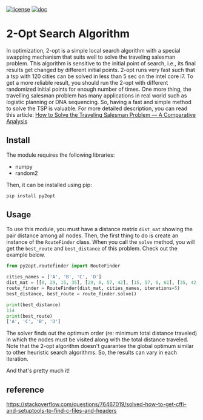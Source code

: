 [![license](https://img.shields.io/badge/license-MIT-success)](https://github.com/pdrm83/Py2Opt/blob/master/LICENSE.md)
[![doc](https://img.shields.io/badge/docs-Medium-blue)](https://towardsdatascience.com/how-to-solve-the-traveling-salesman-problem-a-comparative-analysis-39056a916c9f)

# 2-Opt Search Algorithm

In optimization, 2-opt is a simple local search algorithm with a special swapping mechanism that suits well to solve the
traveling salesman problem. This algorithm is sensitive to the initial point of search, i.e., its final results get
changed by different initial points. 2-opt runs very fast such that a tsp with 120 cities can be solved in less than
5 sec on the intel core i7. To get a more reliable result, you should run the 2-opt with different randomized initial
points for enough number of times. One more thing, the travelling salesman problem has many applications in real world
such as logistic planning or DNA sequencing. So, having a fast and simple method to solve the TSP is valuable. For more
detailed description, you can read this article: [How to Solve the Traveling Salesman Problem — A Comparative Analysis](https://towardsdatascience.com/how-to-solve-the-traveling-salesman-problem-a-comparative-analysis-39056a916c9f)

## Install

The module requires the following libraries:

- numpy
- random2

Then, it can be installed using pip:

```python
pip install py2opt
```

## Usage

To use this module, you must have a distance matrix `dist_mat` showing the pair distance among all nodes. Then, the
first thing to do is create an instance of the `RouteFinder` class. When you call the `solve` method, you will get the
`best_route` and `best_distance` of this problem. Check out the example below.

```python
from py2opt.routefinder import RouteFinder

cities_names = ['A', 'B', 'C', 'D']
dist_mat = [[0, 29, 15, 35], [29, 0, 57, 42], [15, 57, 0, 61], [35, 42, 61, 0]]
route_finder = RouteFinder(dist_mat, cities_names, iterations=5)
best_distance, best_route = route_finder.solve()

print(best_distance)
114
print(best_route)
['A', 'C', 'B', 'D']
```

The solver finds out the optimum order (re: minimum total distance traveled) in which the nodes must be visited along
with the total distance traveled. Note that the 2-opt algorithm doesn't guarantee the global optimum similar to other
heuristic search algorithms. So, the results can vary in each iteration.

And that's pretty much it!

## reference

https://stackoverflow.com/questions/76467019/solved-how-to-get-cffi-and-setuptools-to-find-c-files-and-headers
